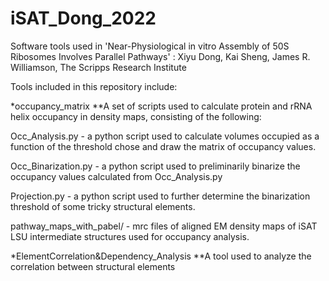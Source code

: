 # iSAT_Dong_2022
Software tools used in 'Near-Physiological in vitro Assembly of 50S Ribosomes Involves Parallel Pathways' : Xiyu Dong, Kai Sheng, James R. Williamson, The Scripps Research Institute

Tools included in this repository include:

*occupancy_matrix **A set of scripts used to calculate protein and rRNA helix occupancy in density maps, consisting of the following:

Occ_Analysis.py - a python script used to calculate volumes occupied as a function of the threshold chose and draw the matrix of occupancy values.

Occ_Binarization.py - a python script used to preliminarily binarize the occupancy values calculated from Occ_Analysis.py

Projection.py - a python script used to further determine the binarization threshold of some tricky structural elements.

pathway_maps_with_pabel/ - mrc files of aligned EM density maps of iSAT LSU intermediate structures used for occupancy analysis.

*ElementCorrelation&Dependency_Analysis **A tool used to analyze the correlation between structural elements
